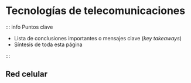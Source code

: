 # Tecnologías de telecomunicaciones

::: info Puntos clave

- Lista de conclusiones importantes o mensajes clave (_key takeaways_)
- Síntesis de toda esta página

:::

## Red celular
